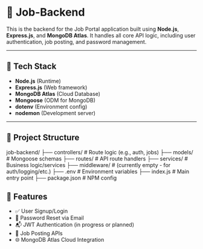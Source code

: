 # 🧠 Job-Backend

This is the backend for the Job Portal application built using **Node.js**, **Express.js**, and **MongoDB Atlas**. It handles all core API logic, including user authentication, job posting, and password management.

---

## 🚀 Tech Stack

- **Node.js** (Runtime)
- **Express.js** (Web framework)
- **MongoDB Atlas** (Cloud Database)
- **Mongoose** (ODM for MongoDB)
- **dotenv** (Environment config)
- **nodemon** (Development server)

---

## 📁 Project Structure

job-backend/
├── controllers/ # Route logic (e.g., auth, jobs)
├── models/ # Mongoose schemas
├── routes/ # API route handlers
├── services/ # Business logic/services
├── middleware/ # (currently empty - for auth/logging/etc.)
├── .env # Environment variables
├── index.js # Main entry point
├── package.json # NPM config


## 🔑 Features

- ✅ User Signup/Login
- 🔐 Password Reset via Email
- 📬 JWT Authentication (in progress or planned)
- 📃 Job Posting APIs
- 🌐 MongoDB Atlas Cloud Integration
